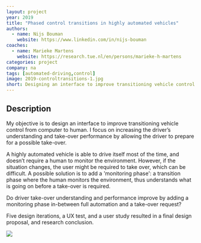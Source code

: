 ```yaml
---
layout: project
year: 2019
title: "Phased control transitions in highly automated vehicles"
authors:
  - name: Nijs Bouman
    website: https://www.linkedin.com/in/nijs-bouman
coaches:
  - name: Marieke Martens
    website: https://research.tue.nl/en/persons/marieke-h-martens
categories: project
company: na
tags: [automated-driving,control]
image: 2019-controltransitions-1.jpg
short: Designing an interface to improve transitioning vehicle control from computer to human.
---
```


## Description
My objective is to design an interface to improve transitioning vehicle control from computer to human. I focus on increasing the driver’s understanding and take-over performance by allowing the driver to prepare for a possible take-over.

A highly automated vehicle is able to drive itself most of the time, and doesn’t require a human to monitor the environment. However, if the situation changes, the user might be required to take over, which can be difficult. A possible solution is to add a 'monitoring phase': a transition phase where the human monitors the environment, thus understands what is going on before a take-over is required.

Do driver take-over understanding and performance improve by adding a monitoring phase in-between full automation and a take-over request?

Five design iterations, a UX test, and a user study resulted in a final design proposal, and research conclusion.

<div class="project-image">
  <img src="/assets/img/2019-controltransitions-2.jpg">
</div>